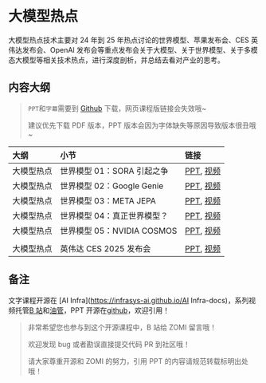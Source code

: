 <!--Copyright ©  适用于[License](https://github.com/Infrasys-AI/AIInfra)版权许可-->

# 大模型热点

大模型热点技术主要对 24 年到 25 年热点讨论的世界模型、苹果发布会、CES 英伟达发布会、OpenAI 发布会等重点发布会关于大模型、关于世界模型、关于多模态大模型等相关技术热点，进行深度剖析，并总结去看对产业的思考。

## 内容大纲

> `PPT`和`字幕`需要到 [Github](https://github.com/Infrasys-AI/AIInfra) 下载，网页课程版链接会失效哦~
>
> 建议优先下载 PDF 版本，PPT 版本会因为字体缺失等原因导致版本很丑哦~

| 大纲 | 小节 | 链接|
|:-- |:-- |:-- |
| 大模型热点 | 世界模型 01：SORA 引起之争 | [PPT](./20240228_WordModel.pdf), [视频](https://www.bilibili.com/video/BV1dH4y1p7zt) |
| 大模型热点 | 世界模型 02：Google Genie | [PPT](./20240228_WordModel.pdf), [视频](https://www.bilibili.com/video/BV1b6421F7Tq) |
| 大模型热点 | 世界模型 03：META JEPA | [PPT](./20240228_WordModel.pdf), [视频](https://www.bilibili.com/video/BV1v1421Q73e) |
| 大模型热点 | 世界模型 04：真正世界模型？ | [PPT](./20240228_WordModel.pdf), [视频](https://www.bilibili.com/video/BV1GZ421t7jr) |
| 大模型热点 | 世界模型 05：NVIDIA COSMOS | [PPT](./20250112Cosmos.pdf), [视频](https://www.bilibili.com/video/BV18hwLeREUK/) |
| | | |
| 大模型热点 | 英伟达 CES 2025 发布会 | [PPT](./20250110NVCES.pdf), [视频](https://www.bilibili.com/video/BV1vjczebESC/) |

## 备注

文字课程开源在 [AI Infra](https://infrasys-ai.github.io/AI Infra-docs)，系列视频托管[B 站](https://space.bilibili.com/517221395)和[油管](https://www.youtube.com/@ZOMI666/playlists)，PPT 开源在[github](https://github.com/Infrasys-AI/AIInfra)，欢迎引用！

> 非常希望您也参与到这个开源课程中，B 站给 ZOMI 留言哦！
> 
> 欢迎发现 bug 或者勘误直接提交代码 PR 到社区哦！
>
> 请大家尊重开源和 ZOMI 的努力，引用 PPT 的内容请规范转载标明出处哦！
